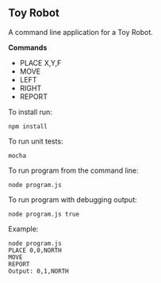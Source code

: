 Toy Robot
---------

A command line application for a Toy Robot.

**Commands**
- PLACE X,Y,F
- MOVE
- LEFT
- RIGHT
- REPORT

To install run:
```
npm install
```

To run unit tests:
```
mocha
```

To run program from the command line:
```
node program.js
```

To run program with debugging output:
```
node program.js true
```

Example:
```
node program.js
PLACE 0,0,NORTH
MOVE
REPORT
Output: 0,1,NORTH
```
